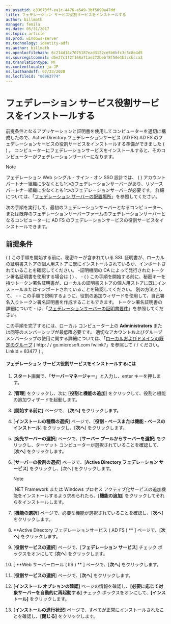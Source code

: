 ```yaml
---
ms.assetid: e33673ff-ea1c-4476-a549-3bf5899a47dd
title: フェデレーション サービス役割サービスをインストールする
author: billmath
manager: femila
ms.date: 05/31/2017
ms.topic: article
ms.prod: windows-server
ms.technology: identity-adfs
ms.author: billmath
ms.openlocfilehash: 6c214d18c7075187ead3122ce5b6bfc3c5c8e4d5
ms.sourcegitcommit: d5e27c1f2f168a71ae272bebf8f50e1b3ccbcca3
ms.translationtype: MT
ms.contentlocale: ja-JP
ms.lasthandoff: 07/23/2020
ms.locfileid: "86963774"
---
```

# <a name="install-the-federation-service-role-service"></a>フェデレーション サービス役割サービスをインストールする

前提条件となるアプリケーションと証明書を使用してコンピューターを適切に構成したので、Active Directory フェデレーションサービス (AD FS) AD FS のフェデレーションサービスの役割サービスをインストールする準備ができました \( \) 。 コンピューターにフェデレーションサービスをインストールすると、そのコンピューターがフェデレーションサーバーになります。  
  
> [!NOTE]  
> フェデレーション Web シングル \- サイン \- オン SSO 設計では、 \( \) アカウントパートナー組織に少なくとも1つのフェデレーションサーバーがあり、リソースパートナー組織に少なくとも1つのフェデレーションサーバーが必要です。 詳細については、「[フェデレーション サーバーの配置場所](/previous-versions/windows/it-pro/windows-server-2012-R2-and-2012/dd807127(v=ws.11))」を参照してください。  
  
次の手順を実行して、最初のフェデレーションサーバーとなるコンピューター、または既存のフェデレーションサーバーファームのフェデレーションサーバーとなるコンピューターに AD FS のフェデレーションサービスの役割サービスをインストールできます。  
  
## <a name="prerequisites"></a>前提条件  
\( \) この手順を開始する前に、秘密キーが含まれている SSL 証明書が、ローカルの証明書ストアの個人用ストアに既にインストールされているか、インポートされていることを確認してください。 \-証明機関の CA によって発行されたトークン署名証明書を使用する場合は \( \) 、 \- \( \) この手順を開始する前に、秘密キーを持つトークン署名証明書が、ローカルの証明書ストアの個人用ストアに既にインストールまたはインポートされていることを確認してください。 別の方法として、 \- \- この手順で説明するように、役割の追加ウィザードを使用して、自己署名入りトークン署名証明書を作成することもできます。 トークン署名証明書の詳細について \- は、「[フェデレーションサーバーの証明書要件](../design/certificate-requirements-for-federation-servers.md)」を参照してください。  
  
この手順を完了するには、ローカル コンピューター上の **Administrators** または同等のメンバーシップが最低限必要です。  適切なアカウントおよびグループメンバーシップの使用に関する詳細については、「[ローカルおよびドメインの既定のグループ](https://go.microsoft.com/fwlink/?LinkId=83477) \( http: \/ \/ go.microsoft.com fwlink?」を参照して \/ \/ ください。LinkId \= 83477 \) 。   
  
#### <a name="to-install-the-federation-service-role-service"></a>フェデレーション サービス役割サービスをインストールするには  
  
1.  **スタート**画面で、「**サーバーマネージャー**」と入力し、enter キーを押します。  
  
2.  [**管理**] をクリックし、次に [**役割と機能の追加**] をクリックして、役割と機能の追加ウィザードを起動します。  
  
3.  **[開始する前に]** ページで、 **[次へ]** をクリックします。  
  
4.  [**インストールの種類の選択**] ページで、[**役割 \- ベースまたは機能 \- ベースのインストール**] をクリックし、[**次へ**] をクリックします。  
  
5.  [**宛先サーバーの選択**] ページで、[**サーバー プールからサーバーを選択**] をクリックし、ターゲット コンピューターが選択されていることを確認して、[**次へ**] をクリックします。  
  
6.  [**サーバーの役割の選択**] ページで、[**Active Directory フェデレーション サービス**] をクリックし、[次へ] をクリックします。  
  
    > [!NOTE]  
    > .NET Framework または Windows プロセス アクティブ化サービスの追加機能をインストールするよう求められたら、[**機能の追加**] をクリックしてそれらをインストールします。  
  
7.  [**機能の選択**] ページで、必要な機能が選択されていることを確認し、[**次へ**] をクリックします。  
  
8.  **Active Directory フェデレーションサービス \( AD FS \) ** ] ページで、[**次へ**] をクリックします。  
  
9. [**役割サービスの選択**] ページで、[**フェデレーション サービス**] チェック ボックスをオンにして [**次へ**] をクリックします。  
  
10. [ **Web サーバーロール \( IIS \) ** ] ページで、[**次へ**] をクリックします。  
  
11. [**役割サービスの選択**] ページで、[**次へ**] をクリックします。  
  
12. **[インストール オプションの確認]** ページの情報を確認し、**[必要に応じて対象サーバーを自動的に再起動する]** チェック ボックスをオンにして、**[インストール]** をクリックします。  
  
13. **[インストールの進行状況]** ページで、すべてが正常にインストールされたことを確認し、**[閉じる]** をクリックします。  
  

